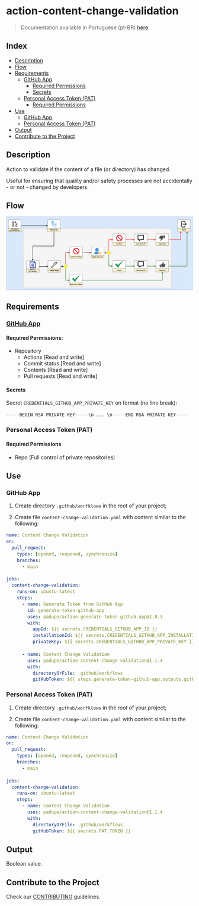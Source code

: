 # action-content-change-validation

> Documentation available in Portuguese (pt-BR) [here](./docs/README-pt.md).

## Index

- [Description](#description)
- [Flow](#flow)
- [Requirements](#requirements)
  - [GitHub App](#github-app)
    - [Required Permissions](#required-permissions)
    - [Secrets](#secrets)
  - [Personal Access Token (PAT)](#personal-access-token-pat)
    - [Required Permissions](#required-permissions-1)
- [Use](#use)
  - [GitHub App](#github-app-1)
  - [Personal Access Token (PAT)](#personal-access-token-pat-1)
- [Output](#output)
- [Contribute to the Project](#contribute-to-the-project)

## Description

Action to validate if the content of a file (or directory) has changed.

Useful for ensuring that quality and/or safety processes are not accidentally - or not - changed by developers.

## Flow

![](./docs/assets/flow.png)

## Requirements

### [GitHub App](https://docs.github.com/en/apps)

#### Required Permissions:

- Repository
  - Actions [Read and write]
  - Commit status [Read and write]
  - Contents [Read and write]
  - Pull requests [Read and write]

#### Secrets

Secret `CREDENTIALS_GITHUB_APP_PRIVATE_KEY` on format (no line break):

`-----BEGIN RSA PRIVATE KEY-----\n ... \n-----END RSA PRIVATE KEY-----`

### Personal Access Token (PAT)

#### Required Permissions

- Repo (Full control of private repositories)

## Use

### GitHub App

1. Create directory `.github/worfklows` in the root of your project;

2. Create file `content-change-validation.yaml` with content similar to the following:

```yaml
name: Content Change Validation
on:
  pull_request:
    types: [opened, reopened, synchronize]
    branches:
      - main

jobs:
  content-change-validation:
    runs-on: ubuntu-latest
    steps:
      - name: Generate Token from GitHub App
        id: generate-token-github-app
        uses: padupe/action-generate-token-github-app@1.0.3
        with:
          appId: ${{ secrets.CREDENTIALS_GITHUB_APP_ID }}
          installationId: ${{ secrets.CREDENTIALS_GITHUB_APP_INSTALLATION_ID }}
          privateKey: ${{ secrets.CREDENTIALS_GITHUB_APP_PRIVATE_KEY }}

      - name: Content Change Validation
        uses: padupe/action-content-change-validation@1.1.4
        with:
          directoryOrFile: .github/workflows
          gitHubToken: ${{ steps.generate-token-github-app.outputs.gitHubToken }}
```

### Personal Access Token (PAT)

1. Create directory `.github/worfklows` in the root of your project;

2. Create file `content-change-validation.yaml` with content similar to the following:

```yaml
name: Content Change Validation
on:
  pull_request:
    types: [opened, reopened, synchronize]
    branches:
      - main

jobs:
  content-change-validation:
    runs-on: ubuntu-latest
    steps:
      - name: Content Change Validation
        uses: padupe/action-content-change-validation@1.1.4
        with:
          directoryOrFile: .github/workflows
          gitHubToken: ${{ secrets.PAT_TOKEN }}
```

## Output

Boolean value.

## Contribute to the Project

Check our [CONTRIBUTING](./CONTRIBUTING.md) guidelines.
